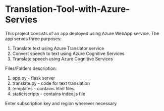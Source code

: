 # Translation-Tool-with-Azure-Servies
This project consists of an app deployed using Azure WebApp service. 
The app serves three purposes: 
1. Translate text using Azure Translator service
2. Convert speech to text using Azure Cognitive Services
3. Translate speech using Azure Cognitive Services

Files/Folders description: 
1. app.py - flask server
2. translate.py - code for text translation
3. templates - contains html files
4. static/scripts - contains index.js file

Enter subscription key and region wherever necessary
